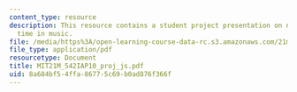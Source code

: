 ```yaml
---
content_type: resource
description: This resource contains a student project presentation on notation and
  time in music.
file: /media/https%3A/open-learning-course-data-rc.s3.amazonaws.com/21m-542-interdisciplinary-approaches-to-musical-time-january-iap-2010/8a684bf54ffa86775c69b0ad876f366f_MIT21M_542IAP10_proj_js.pdf
file_type: application/pdf
resourcetype: Document
title: MIT21M_542IAP10_proj_js.pdf
uid: 8a684bf5-4ffa-8677-5c69-b0ad876f366f
---
```

